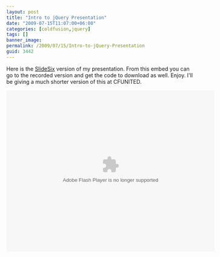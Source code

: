 ```yaml
---
layout: post
title: "Intro to jQuery Presentation"
date: "2009-07-15T11:07:00+06:00"
categories: [coldfusion,jquery]
tags: []
banner_image: 
permalink: /2009/07/15/Intro-to-jQuery-Presentation
guid: 3442
---
```


Here is the <a href="http://www.slidesix.com">SlideSix</a> version of my presentation. From this embed you can go to the recorded version and get the code to download as well. Enjoy. I'll be giving a much shorter version of this at CFUNITED.

<object height="425" width="550"><param name="movie" value="http://slidesix.com/viewer/SlideSixViewer.swf?alias=preso-KTpXc" /><param name="menu" value="false"/><param name="scale" value="noScale"/><param name="allowFullScreen" value="true"/><param name="allowScriptAccess" value="always" /><param value="transparent" name="wmode" /><param value="quality" name="best" /><embed src="http://slidesix.com/viewer/SlideSixViewer.swf?alias=preso-KTpXc" allowscriptaccess="always" allowFullScreen="true" height="425" width="550" type="application/x-shockwave-flash" wmode="transparent" quality="best" /></object>